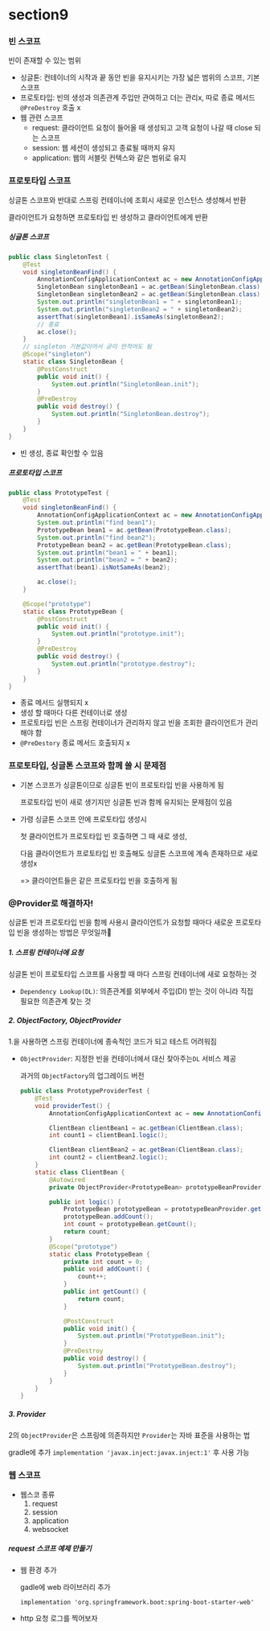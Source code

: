 # section9





### 빈 스코프

빈이 존재할 수 있는 범위

- 싱글톤: 컨테이너의 시작과 끝 동안 빈을 유지시키는 가장 넓은 범위의 스코프, 기본 스코프
- 프로토타입: 빈의 생성과 의존관계 주입만 관여하고 더는 관리x, 따로 종료 메서드`@PreDestroy` 호출 x
- 웹 관련 스코프
  - request: 클라이언트 요청이 들어올 때 생성되고 고객 요청이 나갈 때 close 되는 스코프
  - session: 웹 세션이 생성되고 종료될 때까지 유지
  - application: 웹의 서블릿 컨텍스와 같은 범위로 유지





### 프로토타입 스코프

싱글톤 스코프와 반대로 스프링 컨테이너에 조회시 새로운 인스턴스 생성해서 반환

클라이언트가 요청하면 프로토타입 빈 생성하고 클라이언트에게 반환



##### 싱글톤 스코프

```java
public class SingletonTest {
    @Test
    void singletonBeanFind() {
        AnnotationConfigApplicationContext ac = new AnnotationConfigApplicationContext(SingletonBean.class);
        SingletonBean singletonBean1 = ac.getBean(SingletonBean.class);
        SingletonBean singletonBean2 = ac.getBean(SingletonBean.class);
        System.out.println("singletonBean1 = " + singletonBean1);
        System.out.println("singletonBean2 = " + singletonBean2);
        assertThat(singletonBean1).isSameAs(singletonBean2);
        // 종료
        ac.close();
    }
    // singleton 기본값이어서 굳이 안적어도 됨
    @Scope("singleton")
    static class SingletonBean {
        @PostConstruct
        public void init() {
            System.out.println("SingletonBean.init");
        }
        @PreDestroy
        public void destroy() {
            System.out.println("SingletonBean.destroy");
        }
    }
}
```

- 빈 생성, 종료 확인할 수 있음



##### 프로토타입 스코프

```java
public class PrototypeTest {
    @Test
    void singletonBeanFind() {
        AnnotationConfigApplicationContext ac = new AnnotationConfigApplicationContext(PrototypeBean.class);
        System.out.println("find bean1");
        PrototypeBean bean1 = ac.getBean(PrototypeBean.class);
        System.out.println("find bean2");
        PrototypeBean bean2 = ac.getBean(PrototypeBean.class);
        System.out.println("bean1 = " + bean1);
        System.out.println("bean2 = " + bean2);
        assertThat(bean1).isNotSameAs(bean2);

        ac.close();
    }

    @Scope("prototype")
    static class PrototypeBean {
        @PostConstruct
        public void init() {
            System.out.println("prototype.init");
        }
        @PreDestroy
        public void destroy() {
            System.out.println("prototype.destroy");
        }
    }
}
```

- 종료 메서드 실행되지 x
- 생성 할 때마다 다른 컨테이너로 생성
- 프로토타입 빈은 스프링 컨테이너가 관리하지 않고 빈을 조회한 클라이언트가 관리해야 함
- `@PreDestory` 종료 메서드 호출되지 x





### 프로토타입, 싱글톤 스코프와 함께 쓸 시 문제점

- 기본 스코프가 싱글톤이므로 싱글톤 빈이 프로토타입 빈을 사용하게 됨

  프로토타입 빈이 새로 생기지만 싱글톤 빈과 함께 유지되는 문제점이 있음

- 가령 싱글톤 스코프 안에 프로토타입 생성시

  첫 클라이언트가 프로토타입 빈 호출하면 그 때 새로 생성,

  다음 클라이언트가 프로토타입 빈 호출해도 싱글톤 스코프에 계속 존재하므로 새로 생성x

  => 클라이언트들은 같은 프로토타입 빈을 호출하게 됨



### @Provider로 해결하자!

싱글톤 빈과 프로토타입 빈을 함께 사용시 클라이언트가 요청할 때마다 새로운 프로토타입 빈을 생성하는 방법은 무엇일까🤔



##### 1. 스프링 컨테이너에 요청

싱글톤 빈이 프로토타입 스코프를 사용할 때 마다 스프링 컨테이너에 새로 요청하는 것

- `Dependency Lookup(DL)`: 의존관계를 외부에서 주입(DI) 받는 것이 아니라 직접 필요한 의존관계 찾는 것



##### 2. ObjectFactory, ObjectProvider

1.을 사용하면 스프링 컨테이너에 종속적인 코드가 되고 테스트 어려워짐

- `ObjectProvider`:  지정한 빈을 컨테이너에서 대신 찾아주는`DL` 서비스 제공

  과거의 `ObjectFactory`의 업그레이드 버전

  ```java
  public class PrototypeProviderTest {
      @Test
      void providerTest() {
          AnnotationConfigApplicationContext ac = new AnnotationConfigApplicationContext(ClientBean.class, PrototypeBean.class);
  
          ClientBean clientBean1 = ac.getBean(ClientBean.class);
          int count1 = clientBean1.logic();
  
          ClientBean clientBean2 = ac.getBean(ClientBean.class);
          int count2 = clientBean2.logic();
      }
      static class ClientBean {
          @Autowired
          private ObjectProvider<PrototypeBean> prototypeBeanProvider;
  
          public int logic() {
              PrototypeBean prototypeBean = prototypeBeanProvider.getObject();
              prototypeBean.addCount();
              int count = prototypeBean.getCount();
              return count;
          }
          @Scope("prototype")
          static class PrototypeBean {
              private int count = 0;
              public void addCount() {
                  count++;
              }
              public int getCount() {
                  return count;
              }
  
              @PostConstruct
              public void init() {
                  System.out.println("PrototypeBean.init");
              }
              @PreDestroy
              public void destroy() {
                  System.out.println("PrototypeBean.destroy");
              }
          }
      }
  }
  ```



##### 3. Provider

2의 `ObjectProvider`은 스프링에 의존하지만 `Provider`는 자바 표준을 사용하는 법

gradle에 추가 `implementation 'javax.inject:javax.inject:1'` 후 사용 가능





### 웹 스코프

- 웹스코 종류
  1. request
  2. session
  3. application
  4. websocket



##### request 스코프 예제 만들기

+ 웹 환경 추가

  gadle에 web 라이브러리 추가

  `implementation 'org.springframework.boot:spring-boot-starter-web'`

+ http 요청 로그를 찍어보자





































